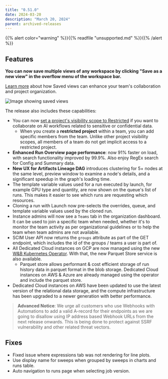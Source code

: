 ```yaml
---
title: "0.51.0"
date: 2024-03-20
description: "March 20, 2024"
parent: archived-releases
---
```


{{% alert color="warning" %}}{{% readfile "unsupported.md" %}}{{% /alert %}}

## Features

**You can now save multiple views of any workspace by clicking "Save as a new view" in the overflow menu of the workspace bar.**

[Learn more](https://docs.wandb.ai/guides/app/pages/workspaces#create-saved-workspace-views) about how Saved views can enhance your team's collaboration and project organization.

![Image showing saved views](https://github.com/wandb/server/assets/7208315/862a36ac-8ce4-49e7-8677-d87d54ab1e54)

The release also includes these capabilities:
* You can now [set a project's visibility scope to Restricted](https://docs.wandb.ai/guides/hosting/restricted-projects) if you want to collaborate on AI workflows related to sensitive or confidential data. 
    * When you create a **restricted project** within a team, you can add specific members from the team. Unlike other project visibility scopes, all members of a team do not get implicit access to a restricted project.
* **Enhanced Run Overview page performance**: now 91% faster on load, with search functionality improved by 99.9%. Also enjoy RegEx search for Config and Summary data. 
* **New UX for Artifacts Lineage DAG** introduces clustering for 5+ nodes at the same level, preview window to examine a node's details, and a significant speedup in the graph's loading time.
* The template variable values used for a run executed by launch, for example GPU type and quantity, are now shown on the queue's list of runs.  This makes it  easier to see which runs are requesting which resources.
* Cloning a run with Launch now pre-selects the overrides, queue, and template variable values used by the cloned run.
* Instance admins will now see a `Teams` tab in the organization dashboard. It can be used to join a specific team when needed, whether it's to monitor the team activity as per organizational guidelines or to help the team when team admins are not available. 
* SCIM User API now returns the `groups` attribute as part of the GET endpoint, which includes the id of the groups / teams a user is part of.
* All Dedicated Cloud instances on GCP are now managed using the new [W&B Kubernetes Operator](https://docs.wandb.ai/guides/hosting/how-to-guides/operator). With that, the new Parquet Store service is also available. 
    * Parquet store allows performant & cost efficient storage of run history data in parquet format in the blob storage. Dedicated Cloud instances on AWS & Azure are already managed using the operator and include the parquet store.
* Dedicated Cloud instances on AWS have been updated to use the latest version of the relational data storage, and the compute infrastructure has been upgraded to a newer generation with better performance.

> **Advanced Notice**: We urge all customers who use Webhooks with Automations to add a valid A-record for their endpoints as we are going to disallow using IP address based Webhook URLs from the next release onwards. This is being done to protect against SSRF vulnerability and other related threat vectors.

## Fixes

* Fixed issue where expressions tab was not rendering for line plots.
* Use display name for sweeps when grouped by sweeps in charts and runs table.
* Auto navigation to runs page when selecting job version.
